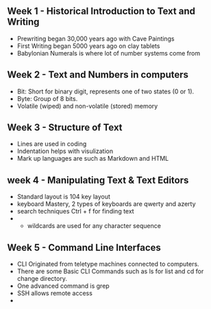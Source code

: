 ## Week 1 - Historical Introduction to Text and Writing
- Prewriting began 30,000 years ago with Cave Paintings
- First Writing began 5000 years ago on clay tablets
- Babylonian Numerals is where lot of number systems come from
## Week 2 - Text and Numbers in computers
- Bit: Short for binary digit, represents one of two states (0 or 1).
- Byte: Group of 8 bits.
- Volatile (wiped) and non-volatile (stored) memory
## Week 3 - Structure of Text
- Lines are used in coding
- Indentation helps with visulization
- Mark up languages are such as Markdown and HTML
## week 4 - Manipulating Text & Text Editors
- Standard layout is 104  key layout
- keyboard Mastery, 2 types of keyboards are qwerty and azerty 
- search techniques Ctrl + f for finding text
- * wildcards are used for any character sequence
## Week 5 - Command Line Interfaces
- CLI Originated from teletype machines connected to computers.
- There are some Basic CLI Commands such as ls for list and cd for change directory.
- One advanced command is grep
- SSH allows remote access
- 
